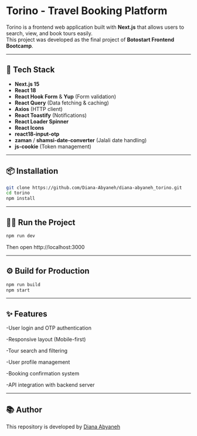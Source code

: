 # Torino - Travel Booking Platform

Torino is a frontend web application built with **Next.js** that allows users to search, view, and book tours easily.  
This project was developed as the final project of **Botostart Frontend Bootcamp**.

---

## 🚀 Tech Stack

- **Next.js 15**
- **React 18**
- **React Hook Form** & **Yup** (Form validation)
- **React Query** (Data fetching & caching)
- **Axios** (HTTP client)
- **React Toastify** (Notifications)
- **React Loader Spinner**
- **React Icons**
- **react18-input-otp**
- **zaman** / **shamsi-date-converter** (Jalali date handling)
- **js-cookie** (Token management)

---

## 📦 Installation

```bash
git clone https://github.com/Diana-Abyaneh/diana-abyaneh_torino.git
cd torino
npm install
```
---
## 🏃‍♂️ Run the Project

```bash
npm run dev
```
Then open http://localhost:3000

---

## ⚙️ Build for Production
```bash
npm run build
npm start
```

---

## ✨ Features

-User login and OTP authentication

-Responsive layout (Mobile-first)

-Tour search and filtering

-User profile management

-Booking confirmation system

-API integration with backend server

---

## 📚 Author

This repository is developed by [Diana Abyaneh](https://github.com/Diana-Abyaneh)
